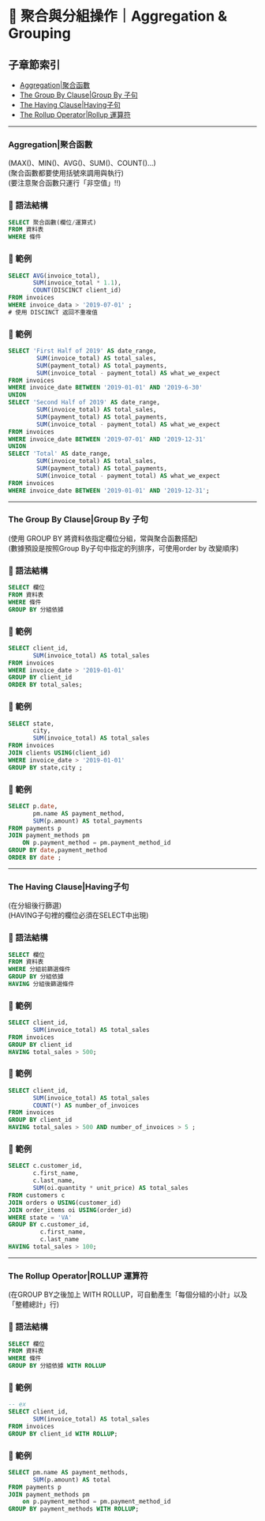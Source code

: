 # 🔢 聚合與分組操作｜Aggregation & Grouping

## 子章節索引
- [Aggregation|聚合函數](#aggregation聚合函數)
- [The Group By Clause|Group By 子句](#the-group-by-clausegroup-by-子句)
- [The Having Clause|Having子句](#the-having-clausehaving子句)
- [The Rollup Operator|Rollup 運算符](#the-rollup-operatorrollup-運算符)

---

### Aggregation|聚合函數
(MAX()、MIN()、AVG()、SUM()、COUNT()...)   
(聚合函數都要使用括號來調用與執行)   
(要注意聚合函數只運行「非空值」!!)   

### 📌 語法結構
```sql
SELECT 聚合函數(欄位/運算式)
FROM 資料表
WHERE 條件
```

### 📘 範例
```sql
SELECT AVG(invoice_total),
       SUM(invoice_total * 1.1),
       COUNT(DISCINCT client_id)
FROM invoices
WHERE invoice_data > '2019-07-01' ;
# 使用 DISCINCT 返回不重複值
```

### 📘 範例
```sql
SELECT 'First Half of 2019' AS date_range,
        SUM(invoice_total) AS total_sales,
        SUM(payment_total) AS total_payments,
        SUM(invoice_total - payment_total) AS what_we_expect
FROM invoices
WHERE invoice_date BETWEEN '2019-01-01' AND '2019-6-30' 
UNION
SELECT 'Second Half of 2019' AS date_range,
        SUM(invoice_total) AS total_sales,
        SUM(payment_total) AS total_payments,
        SUM(invoice_total - payment_total) AS what_we_expect
FROM invoices
WHERE invoice_date BETWEEN '2019-07-01' AND '2019-12-31'  
UNION
SELECT 'Total' AS date_range,
        SUM(invoice_total) AS total_sales,
        SUM(payment_total) AS total_payments,
        SUM(invoice_total - payment_total) AS what_we_expect
FROM invoices
WHERE invoice_date BETWEEN '2019-01-01' AND '2019-12-31';
```
---

### The Group By Clause|Group By 子句
(使用 GROUP BY 將資料依指定欄位分組，常與聚合函數搭配)   
(數據預設是按照Group By子句中指定的列排序，可使用order by 改變順序)   

### 📌 語法結構
```sql
SELECT 欄位
FROM 資料表
WHERE 條件
GROUP BY 分組依據
```

### 📘 範例
```sql
SELECT client_id,
       SUM(invoice_total) AS total_sales
FROM invoices
WHERE invoice_date > '2019-01-01'
GROUP BY client_id
ORDER BY total_sales;
```

### 📘 範例
```sql
SELECT state,
       city,
       SUM(invoice_total) AS total_sales
FROM invoices
JOIN clients USING(client_id)
WHERE invoice_date > '2019-01-01'
GROUP BY state,city ;
```

### 📘 範例
```sql
SELECT p.date,
       pm.name AS payment_method,
       SUM(p.amount) AS total_payments
FROM payments p 
JOIN payment_methods pm
    ON p.payment_method = pm.payment_method_id
GROUP BY date,payment_method 
ORDER BY date ;
```
---

### The Having Clause|Having子句
(在分組後行篩選)   
(HAVING子句裡的欄位必須在SELECT中出現)  

### 📌 語法結構
```sql
SELECT 欄位
FROM 資料表
WHERE 分組前篩選條件
GROUP BY 分組依據
HAVING 分組後篩選條件
```

### 📘 範例
```sql
SELECT client_id,
       SUM(invoice_total) AS total_sales
FROM invoices
GROUP BY client_id
HAVING total_sales > 500;
```

### 📘 範例
```sql
SELECT client_id,
       SUM(invoice_total) AS total_sales
       COUNT(*) AS number_of_invoices
FROM invoices
GROUP BY client_id
HAVING total_sales > 500 AND number_of_invoices > 5 ;
```

### 📘 範例
```sql
SELECT c.customer_id,
       c.first_name,
       c.last_name,
       SUM(oi.quantity * unit_price) AS total_sales
FROM customers c
JOIN orders o USING(customer_id)
JOIN order_items oi USING(order_id)
WHERE state = 'VA'
GROUP BY c.customer_id,
         c.first_name,
         c.last_name
HAVING total_sales > 100;
```
---

### The Rollup Operator|ROLLUP 運算符
(在GROUP BY之後加上 WITH ROLLUP，可自動產生「每個分組的小計」以及「整體總計」行)

### 📌 語法結構
```sql
SELECT 欄位
FROM 資料表
WHERE 條件
GROUP BY 分組依據 WITH ROLLUP
```

### 📘 範例
```sql
-- ex
SELECT client_id,
       SUM(invoice_total) AS total_sales
FROM invoices
GROUP BY client_id WITH ROLLUP;
```

### 📘 範例
```sql
SELECT pm.name AS payment_methods,
       SUM(p.amount) AS total
FROM payments p
JOIN payment_methods pm
    on p.payment_method = pm.payment_method_id
GROUP BY payment_methods WITH ROLLUP;
```
